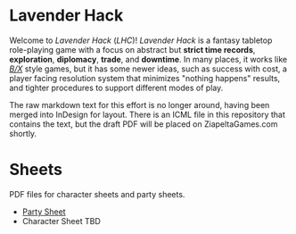 # Lavender Hack

Welcome to _Lavender Hack_ (_LHC_)! _Lavender Hack_ is a fantasy tabletop role-playing game with a focus on abstract but **strict time records**, **exploration**, **diplomacy**, **trade**, and **downtime**. In many places, it works like [_B/X_](https://www.drivethrurpg.com/product/110274/DD-Basic-Set-Rulebook-B-X-ed-Basic) style games, but it has some newer ideas, such as success with cost, a player facing resolution system that minimizes "nothing happens" results, and tighter procedures to support different modes of play.

The raw markdown text for this effort is no longer around, having been merged into InDesign for layout. There is an ICML file in this repository that contains the text, but the draft PDF will be placed on ZiapeltaGames.com shortly.

# Sheets

PDF files for character sheets and party sheets.

* [Party Sheet](sheets/party_sheet.pdf)
* Character Sheet TBD